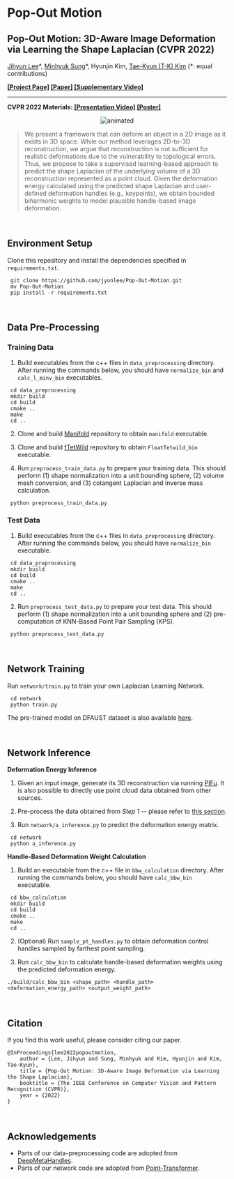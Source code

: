 # Pop-Out Motion
## Pop-Out Motion: 3D-Aware Image Deformation via Learning the Shape Laplacian (CVPR 2022) ##

[Jihyun Lee](https://jyunlee.github.io/)\*, [Minhyuk Sung](https://mhsung.github.io/)\*, Hyunjin Kim, [Tae-Kyun (T-K) Kim](https://sites.google.com/view/tkkim/home) (*: equal contributions)

**[\[Project Page\]](https://jyunlee.github.io/projects/pop-out-motion) [\[Paper\]](https://arxiv.org/abs/2203.15235) [\[Supplementary Video\]](https://youtu.be/gHxwHxIZiuM)**

---

**CVPR 2022 Materials: [\[Presentation Video\]](https://youtu.be/Nix4m6W6AW0) **<a href="https://jyunlee.github.io/projects/pop-out-motion/data/cvpr2022_poster.pdf" class="image fit" type="application/pdf">**\[Poster\]**</a>


<p align="center">
  <img src="teaser.gif" alt="animated" />
</p>

> We present a framework that can deform an object in a 2D image as it exists in 3D space. While our method leverages 2D-to-3D reconstruction, we argue that reconstruction is not sufficient for realistic deformations due to the vulnerability to topological errors. Thus, we propose to take a supervised learning-based approach to predict the shape Laplacian of the underlying volume of a 3D reconstruction represented as a point cloud. Given the deformation energy calculated using the predicted shape Laplacian and user-defined deformation handles (e.g., keypoints), we obtain bounded biharmonic weights to model plausible handle-based image deformation.

&nbsp;

## Environment Setup  
Clone this repository and install the dependencies specified in `requirements.txt`.
<pre><code> git clone https://github.com/jyunlee/Pop-Out-Motion.git
 mv Pop-Out-Motion
 pip install -r requirements.txt </pre></code>

&nbsp;

## Data Pre-Processing  
### Training Data
1. Build executables from the c++ files in `data_preprocessing` directory. After running the commands below, you should have  `normalize_bin` and `calc_l_minv_bin` executables.
<pre><code> cd data_preprocessing
 mkdir build
 cd build
 cmake ..
 make
 cd ..</pre></code>
2. Clone and build [Manifold](https://github.com/hjwdzh/Manifold) repository to obtain `manifold` executable.

3. Clone and build [fTetWild](https://github.com/wildmeshing/fTetWild) repository to obtain `FloatTetwild_bin` executable.

4. Run `preprocess_train_data.py` to prepare your training data. This should perform (1) shape normalization into a unit bounding sphere, (2) volume mesh conversion, and (3) cotangent Laplacian and inverse mass calculation.
<pre><code> python preprocess_train_data.py </code></pre>
 
 
### Test Data
1. Build executables from the c++ files in `data_preprocessing` directory. After running the commands below, you should have  `normalize_bin` executable.
<pre><code> cd data_preprocessing
 mkdir build
 cd build
 cmake ..
 make
 cd ..</pre></code>

2. Run `preprocess_test_data.py` to prepare your test data. This should perform (1) shape normalization into a unit bounding sphere and (2) pre-computation of KNN-Based Point Pair Sampling (KPS).
<pre><code> python preprocess_test_data.py </code></pre>

&nbsp;

## Network Training
Run `network/train.py` to train your own Laplacian Learning Network.
<pre><code> cd network
 python train.py </pre></code>
The pre-trained model on DFAUST dataset is also available [here](https://drive.google.com/drive/folders/1pMVi9b4DH6bIrkgkWuEzYB9LtFdGwjhC?usp=sharing).

&nbsp;

## Network Inference
**Deformation Energy Inference**
1. Given an input image, generate its 3D reconstruction via running [PIFu](https://github.com/shunsukesaito/PIFu). It is also possible to directly use point cloud data obtained from other sources.

2. Pre-process the data obtained from *Step 1* -- please refer to [this section](#test-data).

3. Run `network/a_inference.py` to predict the deformation energy matrix.
<pre><code> cd network
 python a_inference.py </pre></code>
 
 
**Handle-Based Deformation Weight Calculation**

1. Build an executable from the c++ file in `bbw_calculation` directory. After running the commands below, you should have  `calc_bbw_bin` executable.
<pre><code> cd bbw_calculation
 mkdir build
 cd build
 cmake ..
 make
 cd ..</pre></code>

2. (Optional) Run `sample_pt_handles.py` to obtain deformation control handles sampled by farthest point sampling.

3. Run `calc_bbw_bin` to calculate handle-based deformation weights using the predicted deformation energy. 
```
./build/calc_bbw_bin <shape_path> <handle_path> <deformation_energy_path> <output_weight_path>
```

&nbsp;

## Citation
If you find this work useful, please consider citing our paper.
```
@InProceedings{lee2022popoutmotion,
    author = {Lee, Jihyun and Sung, Minhyuk and Kim, Hyunjin and Kim, Tae-Kyun},
    title = {Pop-Out Motion: 3D-Aware Image Deformation via Learning the Shape Laplacian},
    booktitle = {The IEEE Conference on Computer Vision and Pattern Recognition (CVPR)},
    year = {2022}
}
```
&nbsp;

## Acknowledgements

 - Parts of our data-preprocessing code are adopted from [DeepMetaHandles](https://github.com/Colin97/DeepMetaHandles).
 - Parts of our network code are adopted from [Point-Transformer](https://github.com/POSTECH-CVLab/point-transformer).
